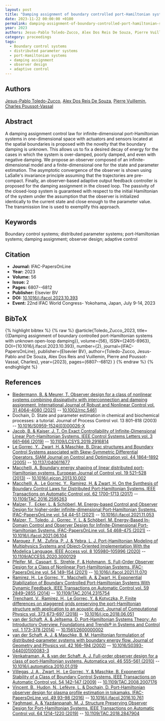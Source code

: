 ```yaml
---
layout: post
title: "Damping assignment of boundary controlled port-Hamiltonian systems with unknown open-loop damping"
date: 2023-11-22 00:00:00 +0100
permalink: damping-assignment-of-boundary-controlled-port-hamiltonian-systems-with-unknown-open-loop-damping
year: 2023
authors: Jesus-Pablo Toledo-Zucco, Alex Dos Reis De Souza, Pierre Vuillemin, Charles Poussot-Vassal
category: proceedings
tags:
  - Boundary control systems
  - distributed parameter systems
  - port-Hamiltonian systems
  - damping assignment
  - observer design
  - adaptive control
---
```

 
## Authors
[Jesus-Pablo Toledo-Zucco](authors/jesus-pablo-toledo-zucco), [Alex Dos Reis De Souza](authors/alex-dos-reis-de-souza), [Pierre Vuillemin](authors/pierre-vuillemin), [Charles Poussot-Vassal](authors/charles-poussot-vassal)
 
## Abstract
A damping assignment control law for infinite-dimensional port-Hamiltonian systems in one-dimensional space with actuators and sensors located at the spatial boundaries is proposed with the novelty that the boundary damping is unknown. This allows us to fix a desired decay of energy for the cases in which the system is over-damped, poorly damped, and even with negative damping. We propose an observer composed of an infinite-dimensional model and a finite-dimensional one for the state and parameter estimation. The asymptotic convergence of the observer is shown using LaSalle's invariance principle assuming that the trajectories are pre-compact. Finally, an observer-based adaptive output feedback controller is proposed for the damping assignment in the closed loop. The passivity of the closed-loop system is guaranteed with respect to the initial Hamiltonian of the system under the assumption that the observer is initialized identically to the current state and close enough to the parameter value. The transmission line is used to exemplify this approach.
 
## Keywords
Boundary control systems; distributed parameter systems; port-Hamiltonian systems; damping assignment; observer design; adaptive control
 
## Citation
- **Journal:** IFAC-PapersOnLine
- **Year:** 2023
- **Volume:** 56
- **Issue:** 2
- **Pages:** 6807--6812
- **Publisher:** Elsevier BV
- **DOI:** [10.1016/j.ifacol.2023.10.393](https://doi.org/10.1016/j.ifacol.2023.10.393)
- **Event:** 22nd IFAC World Congress- Yokohama, Japan, July 9-14, 2023
 
## BibTeX
{% highlight bibtex %}
{% raw %}
@article{Toledo_Zucco_2023,
  title={{Damping assignment of boundary controlled port-Hamiltonian systems with unknown open-loop damping}},
  volume={56},
  ISSN={2405-8963},
  DOI={10.1016/j.ifacol.2023.10.393},
  number={2},
  journal={IFAC-PapersOnLine},
  publisher={Elsevier BV},
  author={Toledo-Zucco, Jesus-Pablo and De Souza, Alex Dos Reis and Vuillemin, Pierre and Poussot-Vassal, Charles},
  year={2023},
  pages={6807--6812}
}
{% endraw %}
{% endhighlight %}
 
## References
- [Biedermann, B. & Meurer, T. Observer design for a class of nonlinear systems combining dissipativity with interconnection and damping assignment. International Journal of Robust and Nonlinear Control vol. 31 4064–4080 (2021)](observer-design-for-a-class-of-nonlinear-systems-combining-dissipativity-with-interconnection-and-damping-assignment) -- [10.1002/rnc.5461](https://doi.org/10.1002/rnc.5461)
- Dochain, D. State and parameter estimation in chemical and biochemical processes: a tutorial. Journal of Process Control vol. 13 801–818 (2003) -- [10.1016/S0959-1524(03)00026-X](https://doi.org/10.1016/S0959-1524(03)00026-X)
- [Jacob, B. & Kaiser, J. T. On Exact Controllability of Infinite-Dimensional Linear Port-Hamiltonian Systems. IEEE Control Systems Letters vol. 3 661–666 (2019)](on-exact-controllability-of-infinite-dimensional-linear-port-hamiltonian-systems) -- [10.1109/LCSYS.2019.2916814](https://doi.org/10.1109/LCSYS.2019.2916814)
- [Le Gorrec, Y., Zwart, H. & Maschke, B. Dirac structures and Boundary Control Systems associated with Skew-Symmetric Differential Operators. SIAM Journal on Control and Optimization vol. 44 1864–1892 (2005)](dirac-structures-and-boundary-control-systems-associated-with-skew-symmetric-differential-operators) -- [10.1137/040611677](https://doi.org/10.1137/040611677)
- [Macchelli, A. Boundary energy shaping of linear distributed port-Hamiltonian systems. European Journal of Control vol. 19 521–528 (2013)](boundary-energy-shaping-of-linear-distributed-port-hamiltonian-systems) -- [10.1016/j.ejcon.2013.10.002](https://doi.org/10.1016/j.ejcon.2013.10.002)
- [Macchelli, A., Le Gorrec, Y., Ramirez, H. & Zwart, H. On the Synthesis of Boundary Control Laws for Distributed Port-Hamiltonian Systems. IEEE Transactions on Automatic Control vol. 62 1700–1713 (2017)](on-the-synthesis-of-boundary-control-laws-for-distributed-port-hamiltonian-systems) -- [10.1109/TAC.2016.2595263](https://doi.org/10.1109/TAC.2016.2595263)
- [Malzer, T., Ecker, L. & Schöberl, M. Energy-based Control and Observer Design for higher-order infinite-dimensional Port-Hamiltonian Systems. IFAC-PapersOnLine vol. 54 44–51 (2021)](energy-based-control-and-observer-design-for-higher-order-infinite-dimensional-port-hamiltonian-systems) -- [10.1016/j.ifacol.2021.11.053](https://doi.org/10.1016/j.ifacol.2021.11.053)
- [Malzer, T., Toledo, J., Gorrec, Y. L. & Schöberl, M. Energy-Based In-Domain Control and Observer Design for Infinite-Dimensional Port-Hamiltonian Systems. IFAC-PapersOnLine vol. 54 468–475 (2021)](energy-based-in-domain-control-and-observer-design-for-infinite-dimensional-port-hamiltonian-systems) -- [10.1016/j.ifacol.2021.06.104](https://doi.org/10.1016/j.ifacol.2021.06.104)
- [Marquez, F. M., Zufiria, P. J. & Yebra, L. J. Port-Hamiltonian Modeling of Multiphysics Systems and Object-Oriented Implementation With the Modelica Language. IEEE Access vol. 8 105980–105996 (2020)](port-hamiltonian-modeling-of-multiphysics-systems-and-object-oriented-implementation-with-the-modelica-language) -- [10.1109/ACCESS.2020.3000129](https://doi.org/10.1109/ACCESS.2020.3000129)
- [Pfeifer, M., Caspart, S., Strehle, F. & Hohmann, S. Full-Order Observer Design for a Class of Nonlinear Port-Hamiltonian Systems. IFAC-PapersOnLine vol. 54 149–154 (2021)](full-order-observer-design-for-a-class-of-nonlinear-port-hamiltonian-systems) -- [10.1016/j.ifacol.2021.11.070](https://doi.org/10.1016/j.ifacol.2021.11.070)
- [Ramirez, H., Le Gorrec, Y., Macchelli, A. & Zwart, H. Exponential Stabilization of Boundary Controlled Port-Hamiltonian Systems With Dynamic Feedback. IEEE Transactions on Automatic Control vol. 59 2849–2855 (2014)](exponential-stabilization-of-boundary-controlled-port-hamiltonian-systems-with-dynamic-feedback) -- [10.1109/TAC.2014.2315754](https://doi.org/10.1109/TAC.2014.2315754)
- [Trenchant, V., Ramirez, H., Le Gorrec, Y. & Kotyczka, P. Finite differences on staggered grids preserving the port-Hamiltonian structure with application to an acoustic duct. Journal of Computational Physics vol. 373 673–697 (2018)](finite-differences-on-staggered-grids-preserving-the-port-hamiltonian-structure-with-application-to-an-acoustic-duct) -- [10.1016/j.jcp.2018.06.051](https://doi.org/10.1016/j.jcp.2018.06.051)
- [van der Schaft, A. & Jeltsema, D. Port-Hamiltonian Systems Theory: An Introductory Overview. Foundations and Trends® in Systems and Control vol. 1 173–378 (2014)](port-hamiltonian-systems-theory-an-introductory-overview-journal) -- [10.1561/2600000002](https://doi.org/10.1561/2600000002)
- [van der Schaft, A. J. & Maschke, B. M. Hamiltonian formulation of distributed-parameter systems with boundary energy flow. Journal of Geometry and Physics vol. 42 166–194 (2002)](hamiltonian-formulation-of-distributed-parameter-systems-with-boundary-energy-flow) -- [10.1016/S0393-0440(01)00083-3](https://doi.org/10.1016/S0393-0440(01)00083-3)
- [Venkatraman, A. & van der Schaft, A. J. Full-order observer design for a class of port-Hamiltonian systems. Automatica vol. 46 555–561 (2010)](full-order-observer-design-for-a-class-of-port-hamiltonian-systems) -- [10.1016/j.automatica.2010.01.019](https://doi.org/10.1016/j.automatica.2010.01.019)
- [Villegas, J. A., Zwart, H., Le Gorrec, Y. & Maschke, B. Exponential Stability of a Class of Boundary Control Systems. IEEE Transactions on Automatic Control vol. 54 142–147 (2009)](exponential-stability-of-a-class-of-boundary-control-systems) -- [10.1109/TAC.2008.2007176](https://doi.org/10.1109/TAC.2008.2007176)
- [Vincent, B., Hudon, N., Lefèvre, L. & Dochain, D. Port-Hamiltonian observer design for plasma profile estimation in tokamaks. IFAC-PapersOnLine vol. 49 93–98 (2016)](port-hamiltonian-observer-design-for-plasma-profile-estimation-in-tokamaks) -- [10.1016/j.ifacol.2016.10.761](https://doi.org/10.1016/j.ifacol.2016.10.761)
- [Yaghmaei, A. & Yazdanpanah, M. J. Structure Preserving Observer Design for Port-Hamiltonian Systems. IEEE Transactions on Automatic Control vol. 64 1214–1220 (2019)](structure-preserving-observer-design-for-port-hamiltonian-systems) -- [10.1109/TAC.2018.2847904](https://doi.org/10.1109/TAC.2018.2847904)

